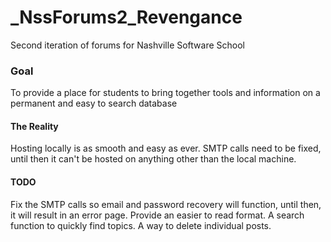 # _NssForums2_Revengance
Second iteration of forums for Nashville Software School

### Goal
To provide a place for students to bring together tools and information on a permanent and easy to search database

#### The Reality
Hosting locally is as smooth and easy as ever.
SMTP calls need to be fixed, until then it can't be hosted on anything other than the local machine.

#### TODO
Fix the SMTP calls so email and password recovery will function, until then, it will result in an error page.
Provide an easier to read format.
A search function to quickly find topics.
A way to delete individual posts.
